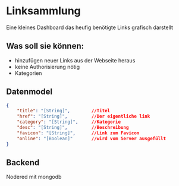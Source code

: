 # Linksammlung

Eine kleines Dashboard das heufig benötigte Links grafisch darstellt

## Was soll sie können:

- hinzufügen neuer Links aus der Webseite heraus
- keine Authorisierung nötig
- Kategorien

## Datenmodel

```json
{
    "title": "[String]",        //Titel
    "href": "[String]",         //Der eigentliche link 
    "category": "[String]",     //Kategorie
    "desc": "[String]",         //Beschreibung
    "favicon": "[String]",      //Link zum Favicon
    "online": "[Boolean]"       //wird vom Server ausgefüllt
}
```

## Backend

Nodered mit mongodb

